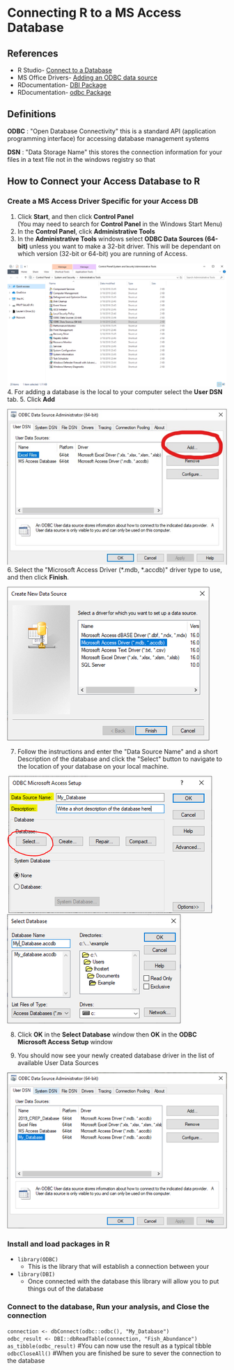 # Connecting R to a MS Access Database

## References
- R Studio- [Connect to a Database](https://db.rstudio.com/getting-started/connect-to-database)
- MS Office Drivers- [Adding an ODBC data source](https://support.office.com/en-us/article/administer-odbc-data-sources-b19f856b-5b9b-48c9-8b93-07484bfab5a7)
- RDocumentation- [DBI Package](https://www.rdocumentation.org/packages/DBI/versions/0.5-1)
- RDocumentation- [odbc Package](https://www.rdocumentation.org/packages/odbc/versions/1.0.1)

## Definitions
**ODBC** : "Open Database Connectivity" this is a standard API (application programming interface) for accessing database management systems

**DSN** : "Data Storage Name" this stores the connection information for your files in a text file not in the windows registry so that

## How to Connect your Access Database to R

### Create a MS Access Driver Specific for your Access DB
1. Click **Start**, and then click **Control Panel**  
  (You may need to search for **Control Panel** in the Windows Start Menu)
2. In the **Control Panel**, click **Administrative Tools**
3. In the **Administrative Tools** windows select **ODBC Data Sources (64-bit)** unless you want to make a 32-bit driver. This will be dependant on which version (32-bit or 64-bit) you are running of Access.

![ODBC Data Sources](images/Add_ODBC_data_source.PNG)
4. For adding a database is the local to your computer select the **User DSN** tab.
5. Click **Add**

![Add New Data Source](images/Inked_Add_ODBC_data_source_2.jpg)
6. Select the "Microsoft Access Driver (\*.mdb, \*.accdb)" driver type to use, and then click **Finish**.

![Select Data Source Type](images/Add_ODBC_data_source_3.PNG)

7. Follow the instructions and enter the "Data Source Name" and a short Description of the database and click the "Select" button to navigate to the location of your database on your local machine.

![MS Access Data Setup](images/ODBC_MS_Access_Setup.PNG)
![MS Access Database location](images/ODBC_MS_Access_Setup_File_Navigation.PNG)

8. Click **OK** in the **Select Database** window then **OK** in the **ODBC Microsoft Access Setup** window

9. You should now see your newly created database driver in the list of available  User Data Sources

![MS Access Data Setup Success](images/ODBC_MS_Access_Driver_Setup.PNG)

### Install and load packages in R
- `library(ODBC)`
    - This is the library that will establish a connection between your
- `library(DBI)`
    - Once connected with the database this library will allow you to put things out of the database

### Connect to the database, Run your analysis, and Close the connection
`connection <- dbConnect(odbc::odbc(), "My_Database")`  
`odbc_result <- DBI::dbReadTable(connection, "Fish_Abundance")`  
`as_tibble(odbc_result)` #You can now use  the result as a typical tibble  
`odbcCloseAll()`   #When you are finished be sure to sever the connection to the database
